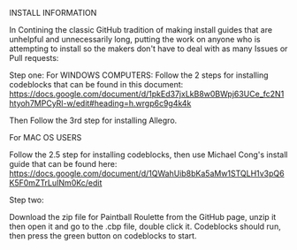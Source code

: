 INSTALL INFORMATION

In Contining the classic GitHub tradition of making install guides that are unhelpful and unnecessarily long, putting the work on anyone who is attempting to install so the makers don't have to deal with as many Issues or Pull requests:

Step one:
For WINDOWS COMPUTERS:
Follow the 2 steps for installing codeblocks that can be found in this document:
https://docs.google.com/document/d/1pkEd37jxLkB8w0BWpj63UCe_fc2N1htyoh7MPCyRl-w/edit#heading=h.wrgp6c9g4k4k

Then Follow the 3rd step for installing Allegro.

For MAC OS USERS

Follow the 2.5 step for installing codeblocks, then use Michael Cong's install guide that can be found here:
https://docs.google.com/document/d/1QWahUib8bKa5aMw1STQLH1v3pQ6K5F0mZTrLuINm0Kc/edit


Step two:

Download the zip file for Paintball Roulette from the GitHub page, unzip it then open it and go to the .cbp file, double click it. Codeblocks should run, then press the green button on codeblocks to start.
